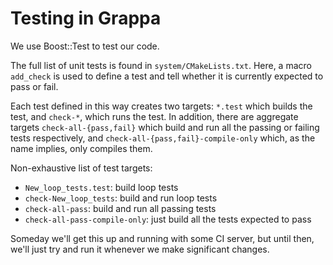 Testing in Grappa
===============================================================================
We use Boost::Test to test our code.

The full list of unit tests is found in `system/CMakeLists.txt`. Here, a macro `add_check` is used to define a test and tell whether it is currently expected to pass or fail.

Each test defined in this way creates two targets: `*.test` which builds the test, and `check-*`, which runs the test. In addition, there are aggregate targets `check-all-{pass,fail}` which build and run all the passing or failing tests respectively, and `check-all-{pass,fail}-compile-only` which, as the name implies, only compiles them.

Non-exhaustive list of test targets:
- `New_loop_tests.test`: build loop tests
- `check-New_loop_tests`: build and run loop tests
- `check-all-pass`: build and run all passing tests
- `check-all-pass-compile-only`: just build all the tests expected to pass

Someday we'll get this up and running with some CI server, but until then, we'll just try and run it whenever we make significant changes.
